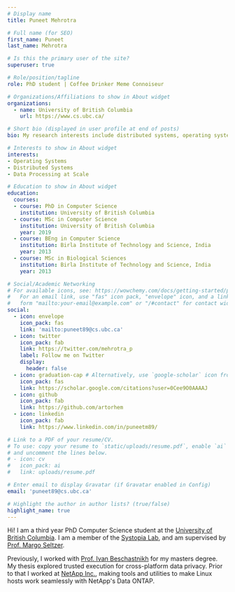 ```yaml
---
# Display name
title: Puneet Mehrotra

# Full name (for SEO)
first_name: Puneet
last_name: Mehrotra

# Is this the primary user of the site?
superuser: true

# Role/position/tagline
role: PhD student | Coffee Drinker Meme Connoiseur

# Organizations/Affiliations to show in About widget
organizations:
  - name: University of British Columbia
    url: https://www.cs.ubc.ca/

# Short bio (displayed in user profile at end of posts)
bio: My research interests include distributed systems, operating systems, with a special emphasis on large scale graph-processing systems.

# Interests to show in About widget
interests:
- Operating Systems
- Distributed Systems
- Data Processing at Scale

# Education to show in About widget
education:
  courses:
  - course: PhD in Computer Science
    institution: University of British Columbia
  - course: MSc in Computer Science
    institution: University of British Columbia
    year: 2019
  - course: BEng in Computer Science
    institution: Birla Institute of Technology and Science, India
    year: 2013
  - course: MSc in Biological Sciences
    institution: Birla Institute of Technology and Science, India
    year: 2013

# Social/Academic Networking
# For available icons, see: https://wowchemy.com/docs/getting-started/page-builder/#icons
#   For an email link, use "fas" icon pack, "envelope" icon, and a link in the
#   form "mailto:your-email@example.com" or "/#contact" for contact widget.
social:
  - icon: envelope
    icon_pack: fas
    link: 'mailto:puneet89@cs.ubc.ca'
  - icon: twitter
    icon_pack: fab
    link: https://twitter.com/mehrotra_p
    label: Follow me on Twitter
    display:
      header: false
  - icon: graduation-cap # Alternatively, use `google-scholar` icon from `ai` icon pack
    icon_pack: fas
    link: https://scholar.google.com/citations?user=0Cee9O0AAAAJ
  - icon: github
    icon_pack: fab
    link: https://github.com/artorhem
  - icon: linkedin
    icon_pack: fab
    link: https://www.linkedin.com/in/puneetm89/

# Link to a PDF of your resume/CV.
# To use: copy your resume to `static/uploads/resume.pdf`, enable `ai` icons in `params.yaml`,
# and uncomment the lines below.
# - icon: cv
#   icon_pack: ai
#   link: uploads/resume.pdf

# Enter email to display Gravatar (if Gravatar enabled in Config)
email: 'puneet89@cs.ubc.ca'

# Highlight the author in author lists? (true/false)
highlight_name: true
---
```


Hi! I am a third year PhD Computer Science student at the [University of British
Columbia](https://cs.ubc.ca). I am a member of the [Systopia Lab](https://systopia.cs.ubc.ca), and am supervised by
[Prof. Margo Seltzer](https://www.seltzer.com/margo/).

Previously, I worked with [Prof. Ivan
Beschastnikh](https://www.cs.ubc.ca/~bestchai) for my masters degree. My thesis
explored trusted execution for cross-platform data privacy. Prior to that I
worked at [NetApp Inc.](https://www.netapp.com/us/index.aspx), making tools and
utilities to make Linux hosts work seamlessly with NetApp's Data ONTAP.
